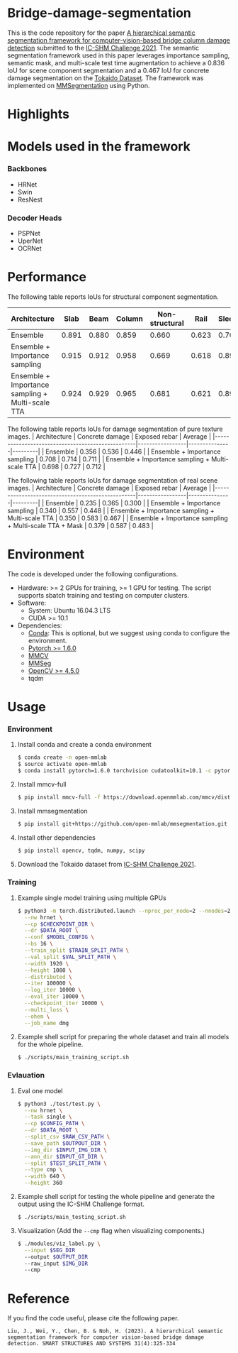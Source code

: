 # Bridge-damage-segmentation

This is the code repository for the paper [A hierarchical semantic segmentation framework for computer-vision-based bridge column damage detection](https://www.researchgate.net/publication/370467357_A_hierarchical_semantic_segmentation_framework_for_computer_vision-based_bridge_damage_detection) submitted to the [IC-SHM Challenge 2021](https://sail.cive.uh.edu/ic-shm2021/). The semantic segmentation framework used in this paper leverages importance sampling, semantic mask, and multi-scale test time augmentation to achieve a 0.836 IoU for scene component segmentation and a 0.467 IoU for concrete damage segmentation on the [Tokaido Dataset](). The framework was implemented on [MMSegmentation](https://github.com/open-mmlab/mmsegmentation) using Python.

# Highlights

# Models used in the framework
### Backbones
- HRNet
- Swin
- ResNest

### Decoder Heads
- PSPNet
- UperNet
- OCRNet

# Performance
The following table reports IoUs for structural component segmentation.

|            Architecture                          | Slab  | Beam  | Column | Non-structural | Rail  | Sleeper | Average |
|--------------------------------------------------|-------|-------|--------|----------------|-------|---------|---------|
| Ensemble                                         | 0.891 | 0.880 |  0.859 |      0.660     | 0.623 |  0.701  |  0.785  |
| Ensemble + Importance sampling                   | 0.915 | 0.912 |  0.958 |      0.669     | 0.618 |  0.892  |  0.827  |
| Ensemble + Importance sampling + Multi-scale TTA | 0.924 | 0.929 |  0.965 |      0.681     | 0.621 |  0.894  |  0.836  |

The following table reports IoUs for damage segmentation of pure texture images.
| Architecture                                     | Concrete damage | Exposed rebar | Average |
|--------------------------------------------------|-----------------|---------------|---------|
| Ensemble                                         |      0.356      |     0.536     |  0.446  |
| Ensemble + Importance sampling                   |      0.708      |     0.714     |  0.711  |
| Ensemble + Importance sampling + Multi-scale TTA |      0.698      |     0.727     |  0.712  |

The following table reports IoUs for damage segmentation of real scene images.
| Architecture                                     | Concrete damage | Exposed rebar | Average |
|--------------------------------------------------|-----------------|---------------|---------|
| Ensemble                                         |      0.235      |     0.365     |  0.300  |
| Ensemble + Importance sampling                   |      0.340      |     0.557     |  0.448  |
| Ensemble + Importance sampling + Multi-scale TTA |      0.350      |     0.583     |  0.467  |
| Ensemble + Importance sampling + Multi-scale TTA + Mask |      0.379      |     0.587     |  0.483  |

# Environment
The code is developed under the following configurations.
- Hardware: >= 2 GPUs for training, >= 1 GPU for testing. The script supports sbatch training and testing on computer clusters.
- Software: 
  - System: Ubuntu 16.04.3 LTS 
  - CUDA >= 10.1
- Dependencies:
  - [Conda](https://www.anaconda.com/): This is optional, but we suggest using conda to configure the environment.
  - [Pytorch >= 1.6.0](https://pytorch.org/)
  - [MMCV](https://github.com/open-mmlab/mmcv)
  - [MMSeg](https://github.com/open-mmlab/mmsegmentation)
  - [OpenCV >= 4.5.0](https://github.com/opencv/opencv/releases)
  - tqdm

# Usage
### Environment
1. Install conda and create a conda environment

    ```sh
    $ conda create -n open-mmlab
    $ source activate open-mmlab
    $ conda install pytorch=1.6.0 torchvision cudatoolkit=10.1 -c pytorch
    ```

2. Install mmcv-full

    ```sh
    $ pip install mmcv-full -f https://download.openmmlab.com/mmcv/dist/cu101/torch1.6.0/index.html
    ```

3. Install mmsegmentation

    ```sh
    $ pip install git+https://github.com/open-mmlab/mmsegmentation.git
    ```

4. Install other dependencies
    ```sh
    $ pip install opencv, tqdm, numpy, scipy
    ```
    
5. Download the Tokaido dataset from [IC-SHM Challenge 2021](https://sail.cive.uh.edu/ic-shm2021/).

### Training
1. Example single model training using multiple GPUs
    ```sh
    $ python3 -m torch.distributed.launch --nproc_per_node=2 --nnodes=2 --master_port=$RANDOM ./apis/train_damage_real.py \
      --nw hrnet \
      --cp $CHECKPOINT_DIR \
      --dr $DATA_ROOT \
      --conf $MODEL_CONFIG \
      --bs 16 \
      --train_split $TRAIN_SPLIT_PATH \
      --val_split $VAL_SPLIT_PATH \
      --width 1920 \
      --height 1080 \
      --distributed \
      --iter 100000 \
      --log_iter 10000 \
      --eval_iter 10000 \
      --checkpoint_iter 10000 \
      --multi_loss \
      --ohem \
      --job_name dmg
    ```
2. Example shell script for preparing the whole dataset and train all models for the whole pipeline.
    ```sh
    $ ./scripts/main_training_script.sh
    ```

### Evlauation
1. Eval one model
    ```sh
    $ python3 ./test/test.py \
      --nw hrnet \
      --task single \
      --cp $CONFIG_PATH \
      --dr $DATA_ROOT \
      --split_csv $RAW_CSV_PATH \
      --save_path $OUTPOUT_DIR \
      --img_dir $INPUT_IMG_DIR \
      --ann_dir $INPUT_GT_DIR \
      --split $TEST_SPLIT_PATH \
      --type cmp \
      --width 640 \
      --height 360
    ```
2. Example shell script for testing the whole pipeline and generate the output using the IC-SHM Challenge format.
    ```sh
    $ ./scripts/main_testing_script.sh
    ```

3. Visualization (Add the `--cmp` flag when visualizing components.)
    ```sh
    $ ./modules/viz_label.py \
      --input $SEG_DIR
      --output $OUTPUT_DIR
      --raw_input $IMG_DIR
      --cmp 
    ```

# Reference
If you find the code useful, please cite the following paper.
```
Liu, J., Wei, Y., Chen, B. & Noh, H. (2023). A hierarchical semantic segmentation framework for computer vision-based bridge damage detection. SMART STRUCTURES AND SYSTEMS 31(4):325-334
```
